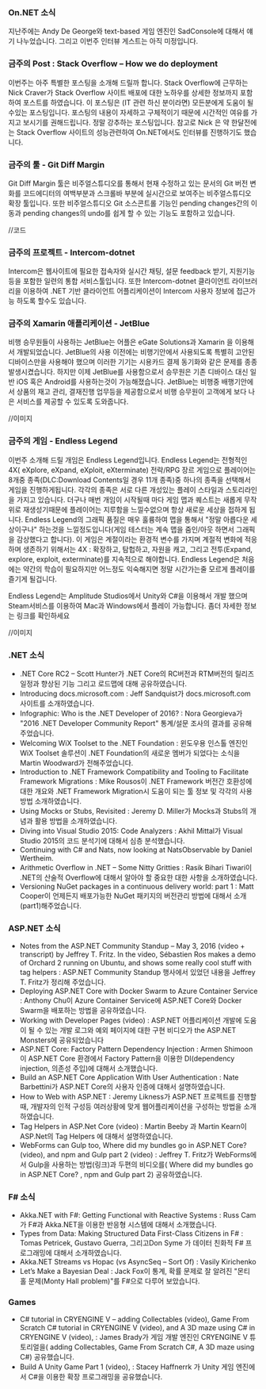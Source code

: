 ### On.NET 소식
지난주에는 Andy De George와 text-based 게임 엔진인 SadConsole에 대해서 얘기 나누었습니다.  그리고 이번주 인터뷰 게스트는 아직 미정입니다.

### 금주의 Post : Stack Overflow – How we do deployment
이번주는 아주 특별한 포스팅을 소개해 드릴까 합니다. Stack Overflow에 근무하는  Nick Craver가 Stack Overflow 사이트 배포에 대한 노하우를 상세한 정보까지 포함하여 포스트를 하였습니다. 이 포스팅은 (IT 관련 하신 분이라면) 모든분에게 도움이 될수있는 포스팅입니다. 포스팅의 내용이 자세하고 구체적이기 때문에 시간적인 여유를 가지고 보시기를 권해드립니다. 정말 강추하는 포스팅입니다. 참고로 Nick 은 약 한달전에는 Stack Overflow 사이트의 성능관련하여 On.NET에서도 인터뷰를  진행하기도 했습니다.

### 금주의 툴 - Git Diff Margin
Git Diff Margin 툴은 비주얼스튜디오를 통해서 현재 수정하고 있는 문서의 Git 버전 변화를 코드에디터의 여백부분과 스크롤바 부분에 실시간으로 보여주는 비주얼스튜디오 확장 툴입니다.  또한 비주얼스튜디오 Git 소스콘트롤 기능인 pending changes간의 이동과 pending changes의 undo를 쉽게 할 수 있는 기능도 포함하고 있습니다.

//코드

### 금주의 프로젝트 - Intercom-dotnet
Intercom은 웹사이트에 필요한 접속자와 실시간 채팅, 설문 feedback 받기, 지원기능등을 포함한 일련의 통합 서비스툴입니다.
또한 Intercom-dotnet 클라이언트 라이브러리을 이용하여 .NET 기반 클라이언트 어플리케이션이 Intercom 사용자 정보에 접근가능 하도록 할수도 있습니다.

### 금주의 Xamarin 애플리케이션 - JetBlue
비행 승무원들이 사용하는 JetBlue는 어플은 eGate Solutions과 Xamarin 을 이용해서 개발되었습니다. JetBlue의 사용 이전에는 비행기안에서 사용되도록 특별히 고안된 디바이스만을 사용해야 했으며 이러한 기기는 시용카드 결제 동기화와 같은 문제를 종종 발생시켰습니다. 하지만 이제 JetBlue를 사용함으로서 승무원은 기존 디바이스 대신 일반 iOS 혹은 Android를 사용하는것이 가능해졌습니다.
JetBlue는 비행중 배행기안에서 상품의 재고 관리, 결재진행 업무등을 제공함으로서 비행 승무원이 고객에게 보다 나은 서비스를 제공할 수 있도록 도와줍니다.

//이미지  

### 금주의 게임 - Endless Legend
이번주 소개해 드릴 개임은 Endless Legend입니다. Endless Legend는 전형적인 4X( eXplore, eXpand, eXploit, eXterminate) 전략/RPG 장르 게임으로 플레이어는 8개중 종족(DLC:Download Contents일 경우 11개 종족)중 하나의 종족을 선택해서 게임을 진행하게됩니다. 각각의 종족은 서로 다른 개성있는 플레이 스타일과 스토리라인을 가지고 있습니다. 더구나 매번 개임이 시작될때 마다 게임 맵과 퀘스트는 새롭게 무작위로 재생성기때문에 플레이어는 지루함을 느낄수없으며 항상 새로운 세상을 접하게 됩니다. Endless Legend의 그래픽 품질은 매우 훌륭하여 맵을 통해서 "정말 아릅다운 세상이구나" 하는것을 느낄정도입니다(게임 테스터는 계속  맵을 줌인/아웃 하면서 그래픽을 감상했다고 합니다). 이 게임은 계절이라는 환경적 변수를 가지며 계절적 변화에 적응하며 생존하기 위해서는 4X : 확장하고, 탐헙하고, 자원을 캐고, 그리고 전투(Expand, explore, exploit, exterminate)를 지속적으로 해야합니다. Endless Legend은 처음에는 약간의 학습이 필요하지만 어느정도 익숙해지면 정말 시간가는줄 모르게 플레이를 즐기게 될겁니다.

Endless Legend는 Amplitude Studios에서 Unity와 C#을 이용해서 개발 했으며 Steam서비스를 이용하여 Mac과 Windows에서 플레이 가능합니다. 좀더 자세한 정보는 링크를 확인하세요

//이미지  

### .NET 소식
* .NET Core RC2 – Scott Hunter가 .NET Core의 RC버전과 RTM버전의 릴리즈 일정과 향상된 기능 그리고 로드맵에 대해 공유하였습니다.
* Introducing docs.microsoft.com : Jeff Sandquist가 docs.microsoft.com 사이트를 소개하였습니다.
* Infographic: Who is the .NET Developer of 2016? : Nora Georgieva가  "2016 .NET Developer Community Report" 통계/설문 조사의 결과를 공유해 주었습니다.
* Welcoming WiX Toolset to the .NET Foundation : 윈도우용 인스톨 엔진인 WiX Toolset 솔루션이 .NET Foundation의 새로운 멤버가 되었다는 소식을 Martin Woodward가 전해주었습니다.
* Introduction to .NET Framework Compatibility and Tooling to Facilitate Framework Migrations : Mike Rousos이 .NET Framework 버전간 호환성에 대한 개요와 .NET Framework Migration시 도움이 되는 툴 정보 및 각각의 사용방법 소개하였습니다.
* Using Mocks or Stubs, Revisited : Jeremy D. Miller가 Mocks과 Stubs의 개념과 활용 방법을 소개하였습니다.
* Diving into Visual Studio 2015: Code Analyzers : Akhil Mittal가 Visual Studio 2015의 코드 분석기에 대해서 심층 분석했습니다.
* Continuing with C# and Nats, now looking at NatsObservable by Daniel Wertheim.
* Arithmetic Overflow in .NET – Some Nitty Gritties : Rasik Bihari Tiwari이 .NET의 산술적 Overflow에 대해서 알아야 할 중요한 대한 사항을 소개하였습니다.
* Versioning NuGet packages in a continuous delivery world: part 1 : Matt Cooper이 언제든지 배포가능한 NuGet 패키지의 버전관리 방법에 대해서 소개(part1)해주었습니다.

### ASP.NET 소식
* Notes from the ASP.NET Community Standup – May 3, 2016 (video + transcript) by Jeffrey T. Fritz. In the video, Sébastien Ros makes a demo of Orchard 2 running on Ubuntu, and shows some really cool stuff with tag helpers : ASP.NET Community Standup 행사에서 있었던 내용을 Jeffrey T. Fritz가 정리해 주었습니다.
* Deploying ASP.NET Core with Docker Swarm to Azure Container Service : Anthony Chu이 Azure Container Service에 ASP.NET Core와 Docker Swarm을 배포하는 방법을 공유하였습니다. 
* Working with Developer Pages (video) : ASP.NET 어플리케이션 개발에 도움이 될 수 있는 개발 로그와 예외 페이지에 대한 구현 비디오가 the ASP.NET Monsters에 공유되었습니다
* ASP.NET Core: Factory Pattern Dependency Injection : Armen Shimoon이 ASP.NET Core 환경에서 Factory Pattern을 이용한 DI(dependency injection, 의존성 주입)에 대해서 소개했습니다.
* Build an ASP.NET Core Application With User Authentication : Nate Barbettini가 ASP.NET Core의 사용자 인증에 대해서 설명하였습니다.
* How to Web with ASP.NET : Jeremy Likness가 ASP.NET 프로젝트를 진행할 때,  개발자의 인적 구성등 여러상황에 맞게 웹어플리케이션을 구성하는 방법을 소개하였습니다. 
* Tag Helpers in ASP.Net Core (video) : Martin Beeby 과 Martin Kearn이 ASP.Net의 Tag Helpers 에 대해서 설명하였습니다.
* WebForms can Gulp too, Where did my bundles go in ASP.NET Core? (video), and npm and Gulp part 2 (video) : Jeffrey T. Fritz가  WebForms에서 Gulp을 사용하는 방법(링크)과 두편의 비디오를( Where did my bundles go in ASP.NET Core? , npm and Gulp part 2) 공유하였습니다.

### F# 소식
* Akka.NET with F#: Getting Functional with Reactive Systems : Russ Cam가 F#과 Akka.NET을 이용한 반응형 시스템에 대해서 소개했습니다.
* Types from Data: Making Structured Data First-Class Citizens in F# : Tomas Petricek, Gustavo Guerra, 그리고Don Syme 가 데이터 친화적  F# 프로그래밍에 대해서 소개하였습니다.
* Akka.NET Streams vs Hopac (vs AsyncSeq – Sort Of) : Vasily Kirichenko
* Let’s Make a Bayesian Deal : Jack Fox이 통계, 확률 문제로 잘 알려진 "몬티 홀 문제(Monty Hall problem)"를 F#으로 다루어 보았습니다.

### Games
* C# tutorial in CRYENGINE V – adding Collectables (video), Game From Scratch C# tutorial in CRYENGINE V (video), and A 3D maze using C# in CRYENGINE V (video), : James Brady가 게임 개발 엔진인 CRYENGINE V  튜토리얼을( adding Collectables, Game From Scratch C#, A 3D maze using C#) 공유했습니다.
* Build A Unity Game Part 1 (video), : Stacey Haffnerrk 가 Unity 게임 엔진에서 C#을 이용한 확장 프로그래밍을 공유했습니다.
